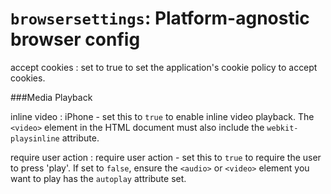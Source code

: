 ``browsersettings``: Platform-agnostic browser config
=====================================================

accept cookies
:	set to true to set the application's cookie policy to accept cookies.

###Media Playback

inline video
:	iPhone - set this to `true` to enable inline video playback. The `<video>` element in the HTML document must also include the `webkit-playsinline` attribute.


require user action
:	require user action - set this to `true` to require the user to press 'play'. If set to `false`, ensure the `<audio>` or `<video>` element you want to play has the `autoplay` attribute set.